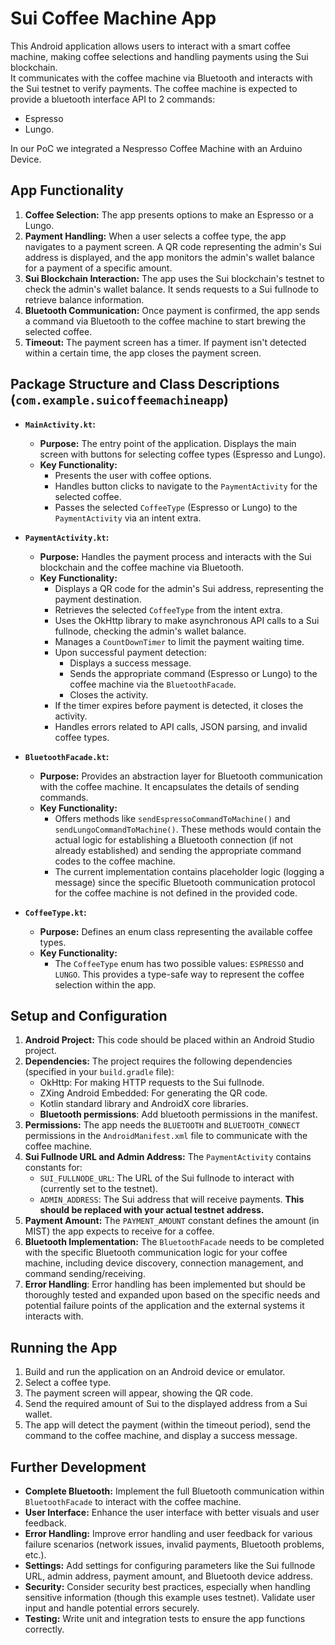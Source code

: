 # Sui Coffee Machine App

This Android application allows users to interact with a smart coffee machine, making coffee selections and handling payments using the Sui blockchain.  
It communicates with the coffee machine via Bluetooth and interacts with the Sui testnet to verify payments.
The coffee machine is expected to provide a bluetooth interface API to 2 commands:
- Espresso
- Lungo.

In our PoC we integrated a Nespresso Coffee Machine with an Arduino Device.

## App Functionality

1.  **Coffee Selection:** The app presents options to make an Espresso or a Lungo.
2.  **Payment Handling:** When a user selects a coffee type, the app navigates to a payment screen.  A QR code representing the admin's Sui address is displayed, and the app monitors the admin's wallet balance for a payment of a specific amount.
3.  **Sui Blockchain Interaction:** The app uses the Sui blockchain's testnet to check the admin's wallet balance. It sends requests to a Sui fullnode to retrieve balance information.
4.  **Bluetooth Communication:** Once payment is confirmed, the app sends a command via Bluetooth to the coffee machine to start brewing the selected coffee.
5.  **Timeout:** The payment screen has a timer. If payment isn't detected within a certain time, the app closes the payment screen.

## Package Structure and Class Descriptions (`com.example.suicoffeemachineapp`)

*   **`MainActivity.kt`:**
    *   **Purpose:** The entry point of the application. Displays the main screen with buttons for selecting coffee types (Espresso and Lungo).
    *   **Key Functionality:**
        *   Presents the user with coffee options.
        *   Handles button clicks to navigate to the `PaymentActivity` for the selected coffee.
        *   Passes the selected `CoffeeType` (Espresso or Lungo) to the `PaymentActivity` via an intent extra.

*   **`PaymentActivity.kt`:**
    *   **Purpose:** Handles the payment process and interacts with the Sui blockchain and the coffee machine via Bluetooth.
    *   **Key Functionality:**
        *   Displays a QR code for the admin's Sui address, representing the payment destination.
        *   Retrieves the selected `CoffeeType` from the intent extra.
        *   Uses the OkHttp library to make asynchronous API calls to a Sui fullnode, checking the admin's wallet balance.
        *   Manages a `CountDownTimer` to limit the payment waiting time.
        *   Upon successful payment detection:
            *   Displays a success message.
            *   Sends the appropriate command (Espresso or Lungo) to the coffee machine via the `BluetoothFacade`.
            *   Closes the activity.
        *   If the timer expires before payment is detected, it closes the activity.
        *   Handles errors related to API calls, JSON parsing, and invalid coffee types.

*   **`BluetoothFacade.kt`:**
    *   **Purpose:** Provides an abstraction layer for Bluetooth communication with the coffee machine.  It encapsulates the details of sending commands.
    *   **Key Functionality:**
        *   Offers methods like `sendEspressoCommandToMachine()` and `sendLungoCommandToMachine()`.  These methods would contain the actual logic for establishing a Bluetooth connection (if not already established) and sending the appropriate command codes to the coffee machine.
        *   The current implementation contains placeholder logic (logging a message) since the specific Bluetooth communication protocol for the coffee machine is not defined in the provided code.

*   **`CoffeeType.kt`:**
    *   **Purpose:** Defines an enum class representing the available coffee types.
    *   **Key Functionality:**
        *   The `CoffeeType` enum has two possible values: `ESPRESSO` and `LUNGO`.  This provides a type-safe way to represent the coffee selection within the app.

## Setup and Configuration

1.  **Android Project:**  This code should be placed within an Android Studio project.
2.  **Dependencies:** The project requires the following dependencies (specified in your `build.gradle` file):
    *   OkHttp: For making HTTP requests to the Sui fullnode.
    *   ZXing Android Embedded: For generating the QR code.
    *   Kotlin standard library and AndroidX core libraries.
    * **Bluetooth permissions**: Add bluetooth permissions in the manifest.
3.  **Permissions:** The app needs the `BLUETOOTH` and `BLUETOOTH_CONNECT` permissions in the `AndroidManifest.xml` file to communicate with the coffee machine.
4.  **Sui Fullnode URL and Admin Address:**  The `PaymentActivity` contains constants for:
    *   `SUI_FULLNODE_URL`: The URL of the Sui fullnode to interact with (currently set to the testnet).
    *   `ADMIN_ADDRESS`: The Sui address that will receive payments. **This should be replaced with your actual testnet address.**
5.  **Payment Amount:** The `PAYMENT_AMOUNT` constant defines the amount (in MIST) the app expects to receive for a coffee.
6.  **Bluetooth Implementation:**  The `BluetoothFacade` needs to be completed with the specific Bluetooth communication logic for your coffee machine, including device discovery, connection management, and command sending/receiving.
7.  **Error Handling**: Error handling has been implemented but should be thoroughly tested and expanded upon based on the specific needs and potential failure points of the application and the external systems it interacts with.

## Running the App

1.  Build and run the application on an Android device or emulator.
2.  Select a coffee type.
3.  The payment screen will appear, showing the QR code.
4.  Send the required amount of Sui to the displayed address from a Sui wallet.
5.  The app will detect the payment (within the timeout period), send the command to the coffee machine, and display a success message.

## Further Development

*   **Complete Bluetooth:** Implement the full Bluetooth communication within `BluetoothFacade` to interact with the coffee machine.
*   **User Interface:** Enhance the user interface with better visuals and user feedback.
*   **Error Handling:**  Improve error handling and user feedback for various failure scenarios (network issues, invalid payments, Bluetooth problems, etc.).
*   **Settings:** Add settings for configuring parameters like the Sui fullnode URL, admin address, payment amount, and Bluetooth device address.
*   **Security:** Consider security best practices, especially when handling sensitive information (though this example uses testnet).  Validate user input and handle potential errors securely.
*   **Testing:**  Write unit and integration tests to ensure the app functions correctly.